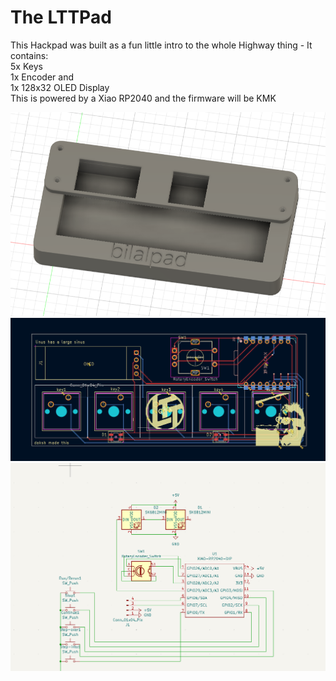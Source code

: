 # The LTTPad 
This Hackpad was built as a fun little intro to the whole Highway thing - It contains:<br>
5x Keys<Br>
1x Encoder and<br>
1x 128x32 OLED Display<br>
This is powered by a Xiao RP2040 and the firmware will be KMK<br>
  
![img1](Assets/case%20(1).png)<br>
![img2](Assets/case%20(2).png)<br>
![img2](Assets/case%20(3).png)<br>
